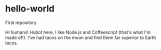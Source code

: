 # hello-world
First repository

Hi humans!
Hubot here, I like Node.js and Coffeescript (that's what I'm made of!).
I've had tacos on the moon and find them far superior to Earth tacos.
